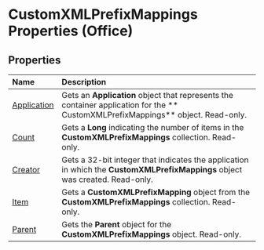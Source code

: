 
# CustomXMLPrefixMappings Properties (Office)

## Properties



|**Name**|**Description**|
|:-----|:-----|
|[Application](1bf01d4c-8dfe-a285-3f6a-17292e8eeea9.md)|Gets an  **Application** object that represents the container application for the ** CustomXMLPrefixMappings** object. Read-only.|
|[Count](839b7b02-71d3-17a5-59c0-7e6465c64fe6.md)|Gets a  **Long** indicating the number of items in the **CustomXMLPrefixMappings** collection. Read-only.|
|[Creator](8066cf54-0415-c3d8-70de-0a9e4c73ddd0.md)|Gets a 32-bit integer that indicates the application in which the  **CustomXMLPrefixMappings** object was created. Read-only.|
|[Item](2851c6d0-0965-ec73-b7a5-06eb59f5d9c4.md)|Gets a  **CustomXMLPrefixMapping** object from the **CustomXMLPrefixMappings** collection. Read-only.|
|[Parent](0e8919f7-4b5e-e951-91e6-c762659ea7e4.md)|Gets the  **Parent** object for the **CustomXMLPrefixMappings** object. Read-only.|
